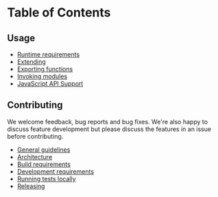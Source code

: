 # Table of Contents

## Usage

* [Runtime requirements](./docs-using-runtime-requirements.md)
* [Extending](./docs-using-extending.md)
* [Exporting functions](./docs-using-exports.md)
* [Invoking modules](./docs-using-invoking.md)
* [JavaScript API Support](./docs-using-js-api-support.md)

## Contributing

We welcome feedback, bug reports and bug fixes. We're also happy to discuss
feature development but please discuss the features in an issue before
contributing.

* [General guidelines](./docs-contributing.md)
* [Architecture](./docs-contributing-architecture.md)
* [Build requirements](./docs-contributing-building.md)
* [Development requirements](./docs-contributing-developing.md)
* [Running tests locally](./docs-contributing-testing-locally.md)
* [Releasing](./docs-contributing-releasing.md)

